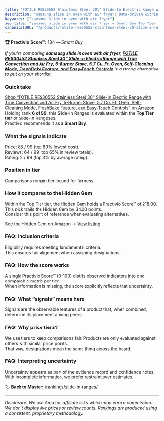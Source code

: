 ```yaml
---
title: "FOTILE RES30552 Stainless Steel 30\" Slide-In Electric Range with True Convection and Air Fry, 5-Burner Stove, 5.7 Cu. Ft. Oven, Self-Cleaning Mode, FreshBake Feature, and Easy-Touch Controls"
description: "samsung slide in oven with air fryer: Data-driven within Top Tier ranking using the Practivio Score™. Positioned by quality, value, demand, findability, moment…"
keywords: ["samsung slide in oven with air fryer"]
seo_title: "samsung slide in oven with air fryer — Smart Buy Top Tier (2025)"
canonicalURL: "/products/fotile-res30552-stainless-steel-30-slide-in-electric-range-with-true-convection-and-air-fry-5-burner-stove-57-cu-ft-oven-self-cleaning-mode-freshbake-feature-and-easy-touch-controls-B0DY67LV5C/"
---
```


**🏆 Practivio Score™:** 184 — _Smart Buy_


*If you're comparing **samsung slide in oven with air fryer**, **[FOTILE RES30552 Stainless Steel 30" Slide-In Electric Range with True Convection and Air Fry, 5-Burner Stove, 5.7 Cu. Ft. Oven, Self-Cleaning Mode, FreshBake Feature, and Easy-Touch Controls](https://www.amazon.com/dp/B0DY67LV5C?tag=practivio-20)** is a strong alternative to put on your shortlist.*
### Quick take
[Shop “FOTILE RES30552 Stainless Steel 30" Slide-In Electric Range with True Convection and Air Fry, 5-Burner Stove, 5.7 Cu. Ft. Oven, Self-Cleaning Mode, FreshBake Feature, and Easy-Touch Controls” on Amazon](https://www.amazon.com/dp/B0DY67LV5C?tag=practivio-20)
Holding rank **6 of 99**, this Slide-In Ranges is evaluated within the **Top Tier tier** of Slide-In Rangeses.  
Practivio recommends it as a **Smart Buy**.

### What the signals indicate
Price: 88 / 99 (top 89% lowest cost).  
Reviews: 64 / 99 (top 65% in review totals).  
Rating: 2 / 99 (top 3% by average rating).  

### Position in tier
Comparisons remain tier-bound for fairness.

### How it compares to the Hidden Gem
Within the Top Tier tier, the Hidden Gem holds a Practivio Score™ of 218.00.  
This pick trails the Hidden Gem by 34.00 points.  
Consider this point of reference when evaluating alternatives.  

See the Hidden Gem on Amazon → [View listing](https://www.amazon.com/dp/B088FZHKKL?tag=practivio-20)

### FAQ: Inclusion criteria
Eligibility requires meeting fundamental criteria.  
This ensures fair alignment when assigning designations.

### FAQ: How the score works
A single Practivio Score™ (0–100) distills observed indicators into one comparable metric per tier.  
When information is missing, the score explicitly reflects that uncertainty.

### FAQ: What “signals” means here
Signals are the observable features of a product that, when combined, determine its placement among peers.

### FAQ: Why price tiers?
We use tiers to keep comparisons fair. Products are only evaluated against others with similar price points.  
That way, designations mean the same thing across the board.

### FAQ: Interpreting uncertainty
Uncertainty appears as part of the evidence record and confidence notes.  
With incomplete information, we prefer restraint over estimates.


🏷️ **Back to Master:** [/rankings/slide-in-ranges/](/rankings/slide-in-ranges/)

---
_Disclosure: We use Amazon affiliate links which may earn a commission. We don’t display live prices or review counts. Rankings are produced using a consistent, proprietary methodology._
